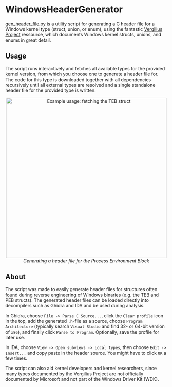 # WindowsHeaderGenerator

[gen_header_file.py](gen_header_file.py) is a utility script for generating a C header file for a Windows kernel type (struct, union, or enum), using the fantastic [Vergilius Project](https://www.vergiliusproject.com/) ressource, which documents Windows kernel structs, unions, and enums in great detail.

## Usage

The script runs interactively and fetches all available types for the provided kernel version, from which you choose one to generate a header file for. The code for this type is downloaded together with all dependencies recursively until all external types are resolved and a single standalone header file for the provided type is written.

<p align="center">
  <img width="500" alt="Example usage: fetching the TEB struct" src="https://s12.gifyu.com/images/SW2v0.gif">
  <br>
  <em>Generating a header file for the Process Environment Block</em>
</p>

## About

The script was made to easily generate header files for structures often found during reverse engineering of Windows binaries (e.g. the TEB and PEB structs). The generated header files can be loaded directly into decompilers such as Ghidra and IDA and be used during analysis.

In Ghidra, choose `File -> Parse C Source...`, click the `Clear profile` icon in the top, add the generated `.h`-file as a source, choose `Program Architecture` (typically search `Visual Studio` and find 32- or 64-bit version of `x86`), and finally click `Parse to Program`. Optionally, save the profile for later use.

In IDA, choose `View -> Open subviews -> Local types`, then choose `Edit -> Insert...` and copy paste in the header source. You might have to click `OK` a few times.

The script can also aid kernel developers and kernel researchers, since many types documented by the Vergilius Project are not officially documented by Microsoft and not part of the Windows Driver Kit (WDK).
